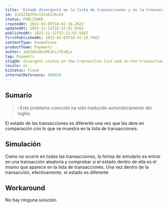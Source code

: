 ```yaml
---
title: 'Estado divergente en la lista de transacciones y en la transacción'
id: 1LD32IQJFbvlOJzD12KL64
status: PUBLISHED
createdAt: 2022-03-03T18:41:10.292Z
updatedAt: 2023-12-12T22:12:02.916Z
publishedAt: 2023-12-12T22:12:02.916Z
firstPublishedAt: 2022-03-03T18:41:10.764Z
contentType: knownIssue
productTeam: Payments
author: 2mXZkbi0oi061KicTExNjo
tag: Payments
slugEN: divergent-status-on-the-transaction-list-and-on-the-transaction
locale: es
kiStatus: Fixed
internalReference: 308919
---
```


## Sumario

>ℹ️ Este problema conocido ha sido traducido automáticamente del inglés.


El estado de las transacciones es diferente una vez que las abre en comparación con lo que se muestra en la lista de transacciones.


##

## Simulación


Como no ocurre en todas las transacciones, la forma de simularlo es entrar en una transacción aleatoria y comprobar si el estado dentro de ella es el mismo que aparece en la lista de transacciones.
Una vez dentro de la transacción, efectivamente, el estado es diferente



## Workaround


No hay ninguna solución.




